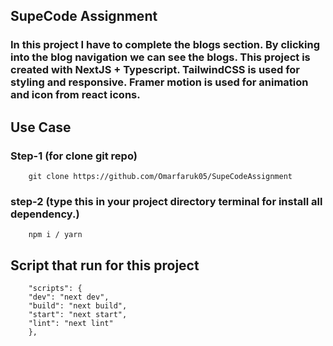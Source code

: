 ## SupeCode Assignment

### In this project I have to complete the blogs section. By clicking into the blog navigation we can see the blogs. This project is created with NextJS + Typescript. TailwindCSS is used for styling and responsive. Framer motion is used for animation and icon from react icons.

## Use Case

### Step-1 (for clone git repo)

        git clone https://github.com/Omarfaruk05/SupeCodeAssignment

### step-2 (type this in your project directory terminal for install all dependency.)

        npm i / yarn

## Script that run for this project

        "scripts": {
        "dev": "next dev",
        "build": "next build",
        "start": "next start",
        "lint": "next lint"
        },
